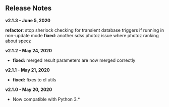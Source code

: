 
## Release Notes

**v2.1.3 - June 5, 2020**

**refactor**: stop sherlock checking for transient database triggers if running in non-update mode
**fixed**: another sdss photoz issue where photoz ranking about specz

**v2.1.2 - May 24, 2020**

* **fixed:** merged result parameters are now merged correctly

**v2.1.1 - May 21, 2020**

* **fixed:** fixes to cl utils

**v2.1.0 - May 20, 2020**

* Now compatible with Python 3.*
